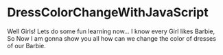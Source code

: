 # DressColorChangeWithJavaScript
Well Girls! Lets do some fun learning now… I know every Girl likes Barbie, So Now I am gonna show you all how can we change the color of dresses of our Barbie.
